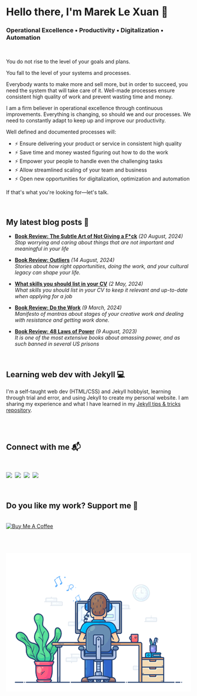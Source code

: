 # Hello there, I'm Marek Le Xuan 👋

### Operational Excellence • Productivity • Digitalization • Automation

<br>

You do not rise to the level of your goals and plans. 

You fall to the level of your systems and processes. 

Everybody wants to make more and sell more, but in order to succeed, you need the system that will take care of it. Well-made processes ensure consistent high quality of work and prevent wasting time and money.

I am a firm believer in operational excellence through continuous improvements. Everything is changing, so should we and our processes. We need to constantly adapt to keep up and improve our productivity.

Well defined and documented processes will:

- ⚡ Ensure delivering your product or service in consistent high quality
- ⚡ Save time and money wasted figuring out how to do the work
- ⚡ Empower your people to handle even the challenging tasks
- ⚡ Allow streamlined scaling of your team and business
- ⚡ Open new opportunities for digitalization, optimization and automation

If that's what you're looking for—let's talk.

<br>

## My latest blog posts 📰

<!-- BLOG-POST-LIST:START -->
 - **[Book Review: The Subtle Art of Not Giving a F*ck](https://mareklexuan.com/book-review-the-subtle-art-of-not-giving-a-f-ck/)** *(20 August, 2024)*   
 *Stop worrying and caring about things that are not important and meaningful in your life*   
   

 - **[Book Review: Outliers](https://mareklexuan.com/book-review-outliers/)** *(14 August, 2024)*   
 *Stories about how right opportunities, doing the work, and your cultural legacy can shape your life.*   
   

 - **[What skills you should list in your CV](https://mareklexuan.com/what-skills-you-should-list-in-your-cv/)** *(2 May, 2024)*   
 *What skills you should list in your CV to keep it relevant and up-to-date when applying for a job*   
   

 - **[Book Review: Do the Work](https://mareklexuan.com/book-review-do-the-work/)** *(9 March, 2024)*   
 *Manifesto of mantras about stages of your creative work and dealing with resistance and getting work done.*   
   

 - **[Book Review: 48 Laws of Power](https://mareklexuan.com/book-review-48-laws-of-power/)** *(9 August, 2023)*   
 *It is one of the most extensive books about amassing power, and as such banned in several US prisons*   
   
<!-- BLOG-POST-LIST:END -->
<br>

## Learning web dev with Jekyll 💻

I'm a self-taught web dev (HTML/CSS) and Jekyll hobbyist, learning through trial and error, and using Jekyll to create my personal website. I am sharing my experience and what I have learned in my [Jekyll tips & tricks repository](https://github.com/mareklexuan/jekyll-tips-tricks).

<br>

<br>

## Connect with me 📬

<br>
<p>
<a href="mailto:hello@mareklexuan.com"><img src="https://img.shields.io/badge/Email-D14836?style=for-the-badge&logo=maildotru&logoColor=white"></a>&nbsp;
<a href="https://www.instagram.com/marek.lexuan/"><img src="https://img.shields.io/badge/Instagram-E4405F?style=for-the-badge&logo=instagram&logoColor=white"></a>&nbsp;
<a href="https://www.facebook.com/mareklexuan1/"><img src="https://img.shields.io/badge/Facebook-1877F2?style=for-the-badge&logo=facebook&logoColor=white"></a>&nbsp;
<a href="https://www.linkedin.com/in/mareklexuan/"><img src="https://img.shields.io/badge/LinkedIn-0077B5?style=for-the-badge&logo=linkedin&logoColor=white"></a>
</p>
<br>

## Do you like my work? Support me 💓

<br>
<a href="https://www.buymeacoffee.com/mareklexuan" target="_blank"><img src="https://cdn.buymeacoffee.com/buttons/v2/default-yellow.png" alt="Buy Me A Coffee" style="height: 53px !important;width: 192px !important;" ></a>

<br>
<br>
<br>
<br>

<p align="center">
  <img src="https://raw.githubusercontent.com/mareklexuan/mareklexuan/main/assets/programmer.gif">
</p>
